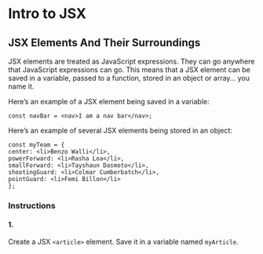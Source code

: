 # Intro to JSX
## JSX Elements And Their Surroundings

JSX elements are treated as JavaScript expressions. They can go anywhere that JavaScript expressions can go. This means that a JSX element can be saved in a variable, passed to a function, stored in an object or array… you name it.

Here’s an example of a JSX element being saved in a variable:

    const navBar = <nav>I am a nav bar</nav>;

Here’s an example of several JSX elements being stored in an object:

    const myTeam = {
    center: <li>Benzo Walli</li>,
    powerForward: <li>Rasha Loa</li>,
    smallForward: <li>Tayshaun Dasmoto</li>,
    shootingGuard: <li>Colmar Cumberbatch</li>,
    pointGuard: <li>Femi Billon</li>
    };

### Instructions
#### 1.

Create a JSX `<article>` element. Save it in a variable named `myArticle`.

